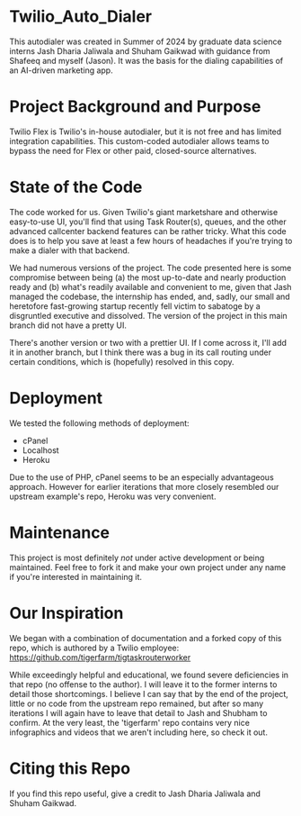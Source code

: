 # Twilio_Auto_Dialer
This autodialer was created in Summer of 2024 by graduate data science interns Jash Dharia Jaliwala and Shuham Gaikwad with guidance from Shafeeq and myself (Jason). It was the basis for the dialing capabilities of an AI-driven marketing app.

# Project Background and Purpose
Twilio Flex is Twilio's in-house autodialer, but it is not free and has limited integration capabilities. This custom-coded autodialer allows teams to bypass the need for Flex or other paid, closed-source alternatives.

# State of the Code
The code worked for us. Given Twilio's giant marketshare and otherwise easy-to-use UI, you'll find that using Task Router(s), queues, and the other advanced callcenter backend features can be rather tricky. What this code does is to help you save at least a few hours of headaches if you're trying to make a dialer with that backend. 

We had numerous versions of the project. The code presented here is some compromise between being (a) the most up-to-date and nearly production ready and (b) what's readily available and convenient to me, given that Jash managed the codebase, the internship has ended, and, sadly, our small and heretofore fast-growing startup recently fell victim to sabatoge by a disgruntled executive and dissolved. The version of the project in this main branch did not have a pretty UI. 

There's another version or two with a prettier UI. If I come across it, I'll add it in another branch, but I think there was a bug in its call routing under certain conditions, which is (hopefully) resolved in this copy.

# Deployment
We tested the following methods of deployment:
  - cPanel
  - Localhost 
  - Heroku

Due to the use of PHP, cPanel seems to be an especially advantageous approach. However for earlier iterations that more closely resembled our upstream example's repo, Heroku was very convenient.

# Maintenance
This project is most definitely *not* under active development or being maintained. Feel free to fork it and make your own project under any name if you're interested in maintaining it.

# Our Inspiration
We began with a combination of documentation and a forked copy of this repo, which is authored by a Twilio employee:
https://github.com/tigerfarm/tigtaskrouterworker

While exceedingly helpful and educational, we found severe deficiencies in that repo (no offense to the author). I will leave it to the former interns to detail those shortcomings. I believe I can say that by the end of the project, little or no code from the upstream repo remained, but after so many iterations I will again have to leave that detail to Jash and Shubham to confirm. At the very least, the 'tigerfarm' repo contains very nice infographics and videos that we aren't including here, so check it out.

# Citing this Repo
If you find this repo useful, give a credit to Jash Dharia Jaliwala and Shuham Gaikwad.

